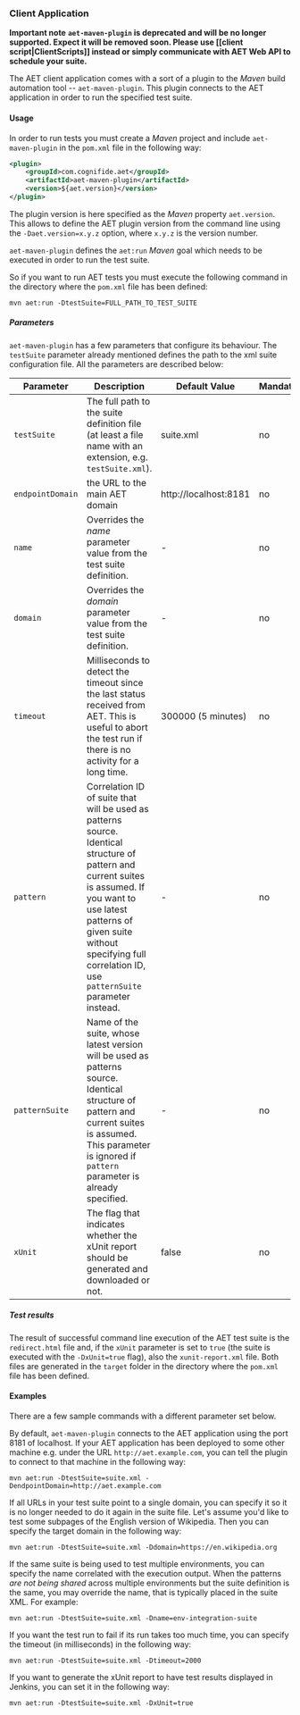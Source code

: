 ### Client Application

**Important note**
**`aet-maven-plugin` is deprecated and will be no longer supported. Expect it will be removed soon.
Please use [[client script|ClientScripts]] instead or simply communicate with AET Web API to schedule your suite.**

The AET client application comes with a sort of a plugin to the *Maven* build automation tool -- `aet-maven-plugin`. This plugin connects to the AET application in order to run the specified test suite.

#### Usage

In order to run tests you must create a *Maven* project and include `aet-maven-plugin` in the `pom.xml` file in the following way:

```xml
<plugin>
    <groupId>com.cognifide.aet</groupId>
    <artifactId>aet-maven-plugin</artifactId>
    <version>${aet.version}</version>
</plugin>
```

The plugin version is here specified as the *Maven* property `aet.version`. This allows to define the AET plugin version from the command line using the `-Daet.version=x.y.z` option, where `x.y.z` is the version number.

`aet-maven-plugin` defines the `aet:run` *Maven* goal which needs to be executed in order to run the test suite.

So if you want to run AET tests you must execute the following command in the directory where the `pom.xml` file has been defined:
```
mvn aet:run -DtestSuite=FULL_PATH_TO_TEST_SUITE
```

##### Parameters

`aet-maven-plugin` has a few parameters that configure its behaviour. The `testSuite` parameter already mentioned defines the path to the xml suite configuration file. All the parameters are described below:

| Parameter | Description | Default Value | Mandatory |
| --------- | ----------- | ------------- | --------- |
| `testSuite` | The full path to the suite definition file (at least a file name with an extension, e.g. `testSuite.xml`).| suite.xml | no |
| `endpointDomain` | the URL to the main AET domain | http://localhost:8181 | no |
| `name` | Overrides the *name* parameter value from the test suite definition. | - | no |
| `domain` | Overrides the *domain* parameter value from the test suite definition. | - | no |
| `timeout` | Milliseconds to detect the timeout since the last status received from AET. This is useful to abort the test run if there is no activity for a long time. | 300000 (5 minutes) | no |
| `pattern` | Correlation ID of suite that will be used as patterns source. Identical structure of pattern and current suites is assumed. If you want to use latest patterns of given suite without specifying full correlation ID, use `patternSuite` parameter instead. | - | no |
| `patternSuite` | Name of the suite, whose latest version will be used as patterns source. Identical structure of pattern and current suites is assumed. This parameter is ignored if `pattern` parameter is already specified. | - | no |
| `xUnit` | The flag that indicates whether the xUnit report should be generated and downloaded or not.| false | no |

##### Test results

The result of successful command line execution of the AET test suite is the `redirect.html` file and, if the `xUnit` parameter is set to `true` (the suite is executed with the `-DxUnit=true` flag), also the `xunit-report.xml` file. Both files are generated in the `target` folder in the directory where the `pom.xml` file has been defined.

#### Examples

There are a few sample commands with a different parameter set below.

By default, `aet-maven-plugin` connects to the AET application using the port 8181 of localhost. If your AET application has been deployed to some other machine e.g. under the URL `http://aet.example.com`, you can tell the plugin to connect to that machine in the following way:
```
mvn aet:run -DtestSuite=suite.xml -DendpointDomain=http://aet.example.com
```

If all URLs in your test suite point to a single domain, you can specify it so it is no longer needed to do it again in the suite file. Let's assume you'd like to test some subpages of the English version of Wikipedia. Then you can specify the target domain in the following way:
```
mvn aet:run -DtestSuite=suite.xml -Ddomain=https://en.wikipedia.org
```


If the same suite is being used to test multiple environments, you can specify the name correlated with the execution output. When the patterns *are not being shared* across multiple environments but the suite definition is the same, you may override the name, that is typically placed in the suite XML. For example:
```
mvn aet:run -DtestSuite=suite.xml -Dname=env-integration-suite
```


If you want the test run to fail if its run takes too much time, you can specify the timeout (in milliseconds) in the following way:
```
mvn aet:run -DtestSuite=suite.xml -Dtimeout=2000
```

If you want to generate the xUnit report to have test results displayed in Jenkins, you can set it in the following way:
```
mvn aet:run -DtestSuite=suite.xml -DxUnit=true
```
